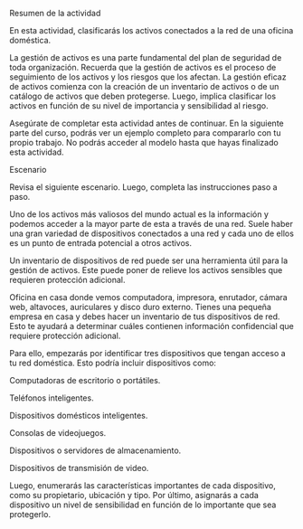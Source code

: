Resumen de la actividad

En esta actividad, clasificarás los activos conectados a la red de una oficina doméstica.

La gestión de activos es una parte fundamental del plan de seguridad de toda organización. Recuerda que la gestión de activos es el proceso de seguimiento de los activos y los riesgos que los afectan. La gestión eficaz de activos comienza con la creación de un inventario de activos o de un catálogo de activos que deben protegerse. Luego, implica clasificar los activos en función de su nivel de importancia y sensibilidad al riesgo.

Asegúrate de completar esta actividad antes de continuar. En la siguiente parte del curso, podrás ver un ejemplo completo para compararlo con tu propio trabajo. No podrás acceder al modelo hasta que hayas finalizado esta actividad. 

Escenario

Revisa el siguiente escenario. Luego, completa las instrucciones paso a paso. 

Uno de los activos más valiosos del mundo actual es la información y podemos acceder a la mayor parte de esta a través de una red. Suele haber una gran variedad de dispositivos conectados a una red y cada uno de ellos es un punto de entrada potencial a otros activos.

Un inventario de dispositivos de red puede ser una herramienta útil para la gestión de activos. Este puede poner de relieve los activos sensibles que requieren protección adicional.

Oficina en casa donde vemos computadora, impresora, enrutador, cámara web, altavoces, auriculares y disco duro externo.
Tienes una pequeña empresa en casa y debes hacer un inventario de tus dispositivos de red. Esto te ayudará a determinar cuáles contienen información confidencial que requiere protección adicional.

Para ello, empezarás por identificar tres dispositivos que tengan acceso a tu red doméstica. Esto podría incluir dispositivos como:

Computadoras de escritorio o portátiles.

Teléfonos inteligentes.

Dispositivos domésticos inteligentes.

Consolas de videojuegos.

Dispositivos o servidores de almacenamiento.

Dispositivos de transmisión de video.

Luego, enumerarás las características importantes de cada dispositivo, como su propietario, ubicación y tipo. Por último, asignarás a cada dispositivo un nivel de sensibilidad en función de lo importante que sea protegerlo.